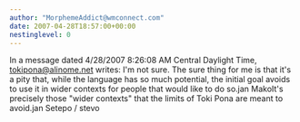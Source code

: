 ```yaml
---
author: "MorphemeAddict@wmconnect.com"
date: 2007-04-28T18:57:00+00:00
nestinglevel: 0
---
```

In a message dated 4/28/2007 8:26:08 AM Central Daylight Time, [tokipona@alinome.net](mailto://tokipona@alinome.net) writes:
I'm not sure. The sure thing for me is that it's a pity that, while the language has so much potential, the initial goal avoids to use it in wider contexts for people that would like to do so.jan MakoIt's precisely those "wider contexts" that the limits of Toki Pona are meant to avoid.jan Setepo / stevo